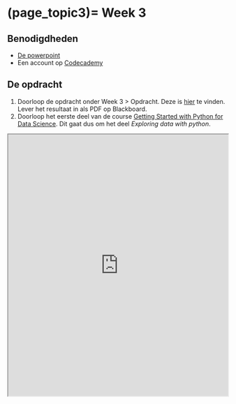 (page_topic3)=
Week 3
=======================

## Benodigdheden
- [De powerpoint](../../files/stuurinformatie_workshop_3_python_data_1.pptx)
- Een account op [Codecademy](https://www.codecademy.com/)

## De opdracht

1. Doorloop de opdracht onder Week 3 > Opdracht. Deze is [hier](https://remi-ui.github.io/python_tb/class/week03/Comments_en_errors.html) te vinden. Lever het resultaat in als PDF op Blackboard.
2. Doorloop het eerste deel van de course [Getting Started with Python for Data Science](https://www.codecademy.com/learn/getting-started-with-python-for-data-science). Dit gaat dus om het deel *Exploring data with python*.

<iframe src="https://www.codecademy.com/courses/getting-started-with-python-for-data-science/" width="100%" height="600px" allowfullscreen></iframe>
